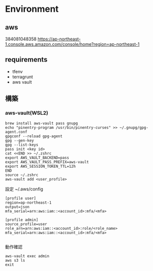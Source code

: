 # Environment

## aws
384081048358
https://ap-northeast-1.console.aws.amazon.com/console/home?region=ap-northeast-1

## requirements

- tfenv
- terragrunt
- aws vault

## 構築

### aws-vault(WSL2)



```
brew install aws-vault pass gnupg
echo "pinentry-program /usr/bin/pinentry-curses" >> ~/.gnupg/gpg-agent.conf
gpgconf --reload gpg-agent
gpg --gen-key
gpg --list-keys
pass init <key id>
cat <<END >> ~/.zshrc
export AWS_VAULT_BACKEND=pass
export AWS_VAULT_PASS_PREFIX=aws-vault
export AWS_SESSION_TOKEN_TTL=12h
END
source ~/.zshrc
aws-vault add <user_profile>
```

設定
~/.aws/config
```
[profile user]
region=ap-northeast-1
output=json
mfa_serial=arn:aws:iam::<account_id>:mfa/<mfa>

[profile admin]
source_profile=user
role_arn=arn:aws:iam::<account_id>:role/<role_name>
mfa_serial=arn:aws:iam::<account_id>:mfa/<mfa>
```

```
```

動作確認
```
aws-vault exec admin
aws s3 ls
exit
```
